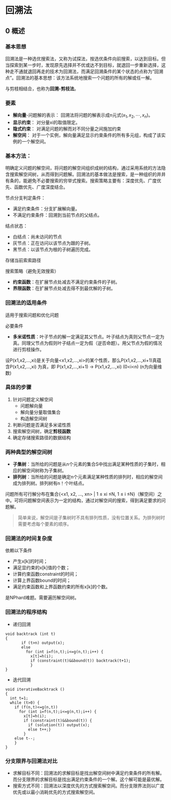 # 回溯法

## 0 概述

### 基本思想
回溯法是一种选优搜索法，又称为试探法，按选优条件向前搜索，以达到目标。但当探索到某一步时，发现原先选择并不优或达不到目标，就退回一步重新选择，这种走不通就退回再走的技术为回溯法，而满足回溯条件的某个状态的点称为“回溯点”。回溯法的基本思想：该方法系统地搜索一个问题的所有的解或任一解。

与剪枝相结合，也称为**回溯-剪枝法**。

### 要素
* **解向量**-问题解的表示：
回溯法将问题的解表示成n元式$(x_1,x_2,\cdots,x_n)$。
* **显示约束**：
对分量xi的取值限定。
* **隐式约束**：
对满足问题的解而对不同分量之间施加约束
* **解空间**：
对于一个实例，解向量满足显示约束条件的所有多元组，构成了该实例的一个解空间。

### 基本方法：
明确定义问题的解空间，将问题的解空间组织成树的结构，通过采用系统的方法隐含搜索解空间树，从而得到问题解。回溯法的基本做法是搜索，是一种组织的井井有条的，能避免不必要搜索的穷举式搜索。搜索策略主要有：深度优先、广度优先、函数优先、广度深度结合。

节点分支判定条件：
* 满足约束条件：分支扩展解向量。
* 不满足约束条件：回溯到当前节点的父结点。


结点状态：
* 白结点：尚未访问的节点
* 灰节点：正在访问以该节点为跟的子树。
* 黑节点：以该节点为根的子树遍历完成。

存储当前索索路径

搜索策略（避免无效搜索）
* **约束函数**：在扩展节点处减去不满足约束条件的子树。
* **界限函数**：在扩展节点处减去得不到最优解的子树。

### 回溯法的适用条件
适用于搜索问题和优化问题

必要条件
* **多米诺性质**：叶子节点的解一定满足其父节点。叶子结点为真则父节点一定为真。同理父节点为假则叶子结点一定为假（逆否命题）。用父节点为假的情况进行剪枝操作。

设P(x1,x2,…,xi)是关于向量<x1,x2,…,xi>的某个性质，那么P(x1,x2,…,xi+1)真蕴含P(x1,x2,…,xi) 为真，即
P(x1,x2,…,xi+1) → P(x1,x2,…,xi)  (0<i<n)  (n为向量维数)


### 具体的步骤
1. 针对问题定义解空间
     * 问题解向量
     * 解向量分量取值集合
     * 构造解空间树
2. 判断问题是否满足多米诺性质
3. 搜索解空间树，确定**剪枝函数**
4. 确定存储搜索路径的数据结构

### 两种典型的解空间树
* **子集树**：当所给的问题是从n个元素的集合S中找出满足某种性质的子集时，相应的解空间树称为子集树。
* **排列树**：当所给的问题是确定n个元素满足某种性质的排列时，相应的解空间成为排列树。排列树有n！个叶结点。

问题所有可行解分布在集合{<x1, x2, …, xn> | 1 ≤ xi ≤N, 1 ≤ i ≤N}（解空间）之中。可将问题解空间表示为一定的结构，通过对解空间的搜索，得到满足要求的问题解。

> 简单来说，解空间是子集树时不具有排列性质，没有位置关系。为排列树时需要考虑每个要素的顺序。

### 回溯法的时间复杂度
依赖以下条件

* 产生x[k]的时间；
* 满足显约束的x[k]值的个数；
* 计算约束函数constraint的时间；
* 计算上界函数bound的时间；
* 满足约束函数和上界函数约束的所有x[k]的个数。

是NPhard难题。需要遍历解空间树。

### 回溯法的程序结构

* 递归回溯
```
void backtrack (int t)
{
       if (t>n) output(x);
       else
         for (int i=f(n,t);i<=g(n,t);i++) {
           x[t]=h(i);
           if (constraint(t)&&bound(t)) backtrack(t+1);
           }
}
```
* 迭代回溯
```
void iterativeBacktrack ()
{
  int t=1;
  while (t>0) {
    if (f(n,t)<=g(n,t))
      for (int i=f(n,t);i<=g(n,t);i++) {
        x[t]=h(i);
        if (constraint(t)&&bound(t)) {
          if (solution(t)) output(x);
          else t++;}
        }
    else t--;
    }
}
```

### 分支限界与回溯法对比
* 求解目标不同：回溯法的求解目标是找出解空间树中满足约束条件的所有解。而分支限界的求解目标是找出满足约束条件的一个解。这个解可能是最优解。
* 搜索方式不同：回溯法以深度优先的方式搜索解空间。而分支限界法则以广度优先或以最小消耗优先的方式搜索解空间。
